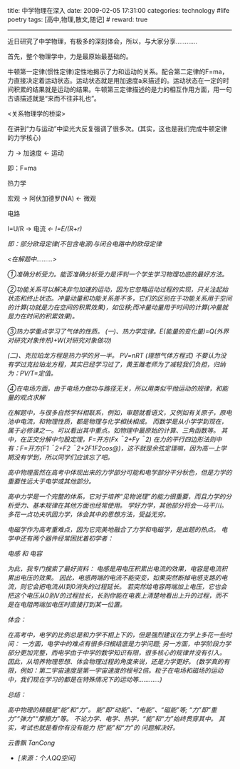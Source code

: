title: 中学物理在深入 
date: 2009-02-05 17:31:00
categories: technology #life poetry
tags: [高中,物理,散文,随记]  # <!--more-->
reward: true

---

近日研究了中学物理，有极多的深刻体会，所以，与大家分享…………

首先，整个物理学中，力是最原始最基础的。

牛顿第一定律(惯性定律)定性地揭示了力和运动的关系。配合第二定律的F=ma，力直接决定着运动状态。运动状态就是用加速度a来描述的。运动状态在一定的时间积累的结果就是运动的结果。牛顿第三定律描述的是力的相互作用方面，用一句古语描述就是“来而不往非礼也”。  

<!--more-->

<关系物理学的桥梁>

在讲到“力与运动”中梁光大反复强调了很多次。(其实，这也是我们完成牛顿定律的力学核心)

力 → 加速度<a>  ← 运动

即：F=ma


热力学

宏观  →  阿伏加德罗(NA)  ←   微观


电路

I=U/R  → 电流<I> ←  I=E/(R+r)

即：部分欧母定律(不包含电源)与闭合电路中的欧母定律


<在解题中………>

①准确分析受力。能否准确分析受力是评判一个学生学习物理功底的最好方法。

②功能关系可以解决非匀加速的运动，因为它忽略运动过程的实现，只关注起始状态和终止状态。冲量动量和功能关系差不多，它们的区别在于功能关系用于空间的计算(功就是力在空间的积累效果)，如位移;而冲量动量用于时间的计算(冲量就是力在时间的积累效果)。

③热力学重点学习了气体的性质。
(一)、热力学定律。E(能量的变化量)=Q(外界对研究对象传热)+W(对研究对象做功)

(二)、克拉珀龙方程是热力学的另一半。  PV=nRT   (理想气体方程式)
不要认为没有学过克拉珀龙方程，其实已经学习过了，黄玉雎老师为了减轻我们负担，归纳为：PV/T=定值。

④在电场方面，由于电场力做功与路径无关，所以用类似平抛运动的规律，和能量的观点求解


在解题中，与很多自然学科相联系，例如，审题就看语文，又例如有关原子，原电池中电流，和物理性质，都是物理与化学相扶相成。
而数学是从小学学到现在，属于必修课之一。可以看出其中重点。如物理中最原始的计算、三角函数等。
其中，在正交分解中匀股定理，F=开方(Fx＾2+Fy＾2)
在力的平行四边形法则中有：F=开方(F1＾2+F2＾2+2F1F2cos@)，这不就是余弦定理嘛，因为高一上学期没有学到，所以同学们应该忘了吧。


高中物理虽然在高考中体现出来的力学部分可能和电学部分平分秋色，但是力学的重要性远大于电学或其他部分。

高中力学是一个完整的体系，它对于培养“见物说理”的能力很重要，而且力学的分析受力、基本规律在其他方面也经常使用。
学好力学，其他部分将会一马平川。多花一点功夫巩固力学，体会其中的思想方法，受益无穷。


电磁学作为高考重难点，因为它完美地融合了力学和电磁学，是出题的热点。
电学中还有两个器件经常困扰着初学者：

电感 和 电容

为此，我专门搜索了最好资料：
电感是用电压积累出电流的效果，电容是电流积累出电压的效果。
因此，电感两端的电流不能突变，如果突然断掉电感支路的电流，则它会把电流从I到0消失的过程延长。
若突然给电容两端加上电压，它也会把这个电压从0到V的过程拉长，长到你能在电表上清楚地看出上升的过程，而不是在电阻两端加电压时直接打到某一位置。




体会：

在高考中，电学的比例总是和力学不相上下的，但是强烈建议在力学上多花一些时间：
一方面，电学中的难点有很多归根结底是力学问题;
另一方面，中学阶段力学部分更加完整，而电学由于中学的数学知识有限，很多核心的规律并没有引入。
因此，从培养物理思想、体会物理过程的角度来说，还是力学更好。
(数学真的有限，例如：第二宇宙速度是第一宇宙速度的根号2倍。粒子在电场和磁场的运动中，我们现在学习的都是在特殊情况下的运动等…………)



总结：


高中物理的精髓是“能”和“力”。
能”即“动能”、“电能”、“磁能”等;
“力”即“重力”“弹力”“摩擦力”等。
不论力学、电学、热学，“能”和“力”始终贯穿其中。
其实，考试也就是看你有没有能力
把“能”和“力”的
问题解决好。




云香飘
TanCong


- [来源：个人QQ空间]
